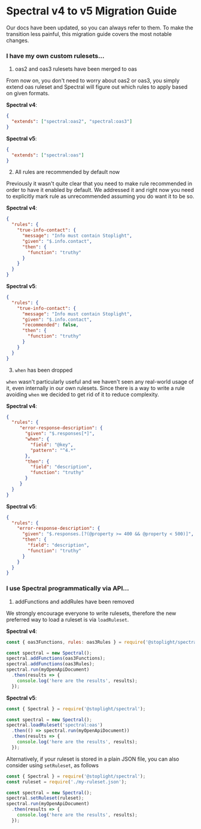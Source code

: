# Spectral v4 to v5 Migration Guide

Our docs have been updated, so you can always refer to them. To make the transition less painful,
this migration guide covers the most notable changes.

### I have my own custom rulesets...

1. oas2 and oas3 rulesets have been merged to oas

From now on, you don't need to worry about oas2 or oas3, you simply extend oas ruleset and Spectral will figure out which rules to apply based on given formats.

**Spectral v4**:

```json
{
  "extends": ["spectral:oas2", "spectral:oas3"]
}
```

**Spectral v5**:

```json
{
  "extends": ["spectral:oas"]
}
```

2. All rules are recommended by default now

Previously it wasn't quite clear that you need to make rule recommended in order to have it enabled by default.
We addressed it and right now you need to explicitly mark rule as unrecommended assuming you do want it to be so.

**Spectral v4**:

```json
{
  "rules": {
    "true-info-contact": {
      "message": "Info must contain Stoplight",
      "given": "$.info.contact",
      "then": {
        "function": "truthy"
      }
    }
  }
}
```

**Spectral v5**:

```json
{
  "rules": {
    "true-info-contact": {
      "message": "Info must contain Stoplight",
      "given": "$.info.contact",
      "recommended": false,
      "then": {
        "function": "truthy"
      }
    }
  }
}
```

3. `when` has been dropped

`when` wasn't particularly useful and we haven't seen any real-world usage of it, even internally in our own rulesets.
Since there is a way to write a rule avoiding `when` we decided to get rid of it to reduce complexity.

**Spectral v4**:

```json
{
  "rules": {
     "error-response-description": {
       "given": "$.responses[*]",
       "when": {
         "field": "@key",
         "pattern": "^4.*"
       },
       "then": {
         "field": "description",
         "function": "truthy"
       }
     }
  }
}
```

**Spectral v5**:

```json
{
  "rules": {
    "error-response-description": {
      "given": "$.responses.[?(@property >= 400 && @property < 500)]",
      "then": {
        "field": "description",
        "function": "truthy"
      }
    }
  }
}
```

### I use Spectral programmatically via API...

1. addFunctions and addRules have been removed

We strongly encourage everyone to write rulesets, therefore the new preferred way to load a ruleset is via `loadRuleset`.
 
**Spectral v4**:

```js
const { oas3Functions, rules: oas3Rules } = require('@stoplight/spectral/dist/rulesets/oas3');

const spectral = new Spectral();
spectral.addFunctions(oas3Functions);
spectral.addFunctions(oas3Rules);
spectral.run(myOpenApiDocument)
  .then(results => {
    console.log('here are the results', results);
  });
```

**Spectral v5**:

```js
const { Spectral } = require('@stoplight/spectral');

const spectral = new Spectral();
spectral.loadRuleset('spectral:oas')
  .then(() => spectral.run(myOpenApiDocument))
  .then(results => {
    console.log('here are the results', results);
  });
```

Alternatively, if your ruleset is stored in a plain JSON file, you can also consider using `setRuleset`, as follows

```js
const { Spectral } = require('@stoplight/spectral');
const ruleset = require('./my-ruleset.json');

const spectral = new Spectral();
spectral.setRuleset(ruleset);
spectral.run(myOpenApiDocument)
  .then(results => {
    console.log('here are the results', results);
  });
```



